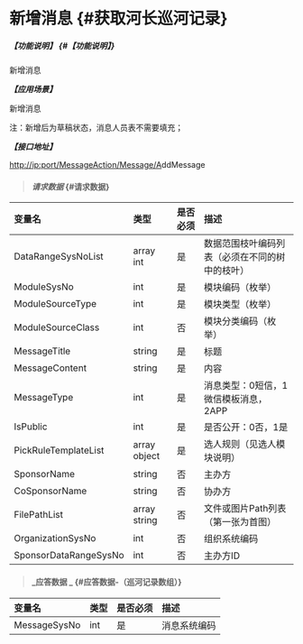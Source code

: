 # 新增消息 {#获取河长巡河记录}

##### _【功能说明】_ {#【功能说明】}

新增消息

_**【应用场景】**_

新增消息

注：新增后为草稿状态，消息人员表不需要填充；

_**【接口地址】**_

[http://ip:port/MessageAction/Message/A](http://ip:port/HMQuery/PatrolRiver/GetPatrolRivers)ddMessage

> #### _请求数据_ {#请求数据}

| 变量名 | 类型 | 是否必须 | 描述 |
| :--- | :--- | :--- | :--- |
| DataRangeSysNoList | array int | 是 | 数据范围枝叶编码列表（必须在不同的树中的枝叶） |
| ModuleSysNo | int | 是 | 模块编码（枚举） |
| ModuleSourceType | int | 是 | 模块类型（枚举） |
| ModuleSourceClass | int | 否 | 模块分类编码（枚举） |
| MessageTitle | string | 是 | 标题 |
| MessageContent | string | 是 | 内容 |
| MessageType | int | 是 | 消息类型：0短信，1微信模板消息，2APP |
| IsPublic | int | 是 | 是否公开：0否，1是 |
| PickRuleTemplateList | array object | 是 | 选人规则（见选人模块说明） |
| SponsorName | string | 否 | 主办方 |
| CoSponsorName | string | 否 | 协办方 |
| FilePathList | array string | 否 | 文件或图片Path列表（第一张为首图） |
| OrganizationSysNo | int |否| 组织系统编码 |
| SponsorDataRangeSysNo| int| 否 | 主办方ID |





> #### _应答数据 _ {#应答数据-（巡河记录数组）}

| 变量名 | 类型 | 是否必须 | 描述 |
| :--- | :--- | :--- | :--- |
| MessageSysNo | int | 是 | 消息系统编码 |



